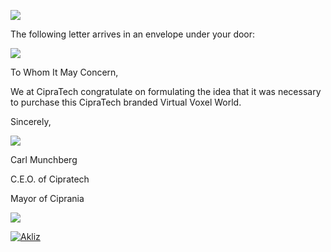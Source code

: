 ![](http://saphrym.com/images/cipratech/CipraTechBanner.jpg)

The following letter arrives in an envelope under your door:

![](http://saphrym.com/images/cipratech/letterhead.jpg)

To Whom It May Concern,

We at CipraTech congratulate on formulating the idea that it was necessary to purchase this CipraTech branded Virtual Voxel World.

Sincerely,

![](http://saphrym.com/images/cipratech/CarlMunchbergSig.png)

Carl Munchberg

C.E.O. of Cipratech

Mayor of Ciprania

![](http://saphrym.com/images/cipratech/Line.png)

[![Akliz](http://saphrym.com/images/cipratech/akliz.png)](http://saph.link/akliz)
